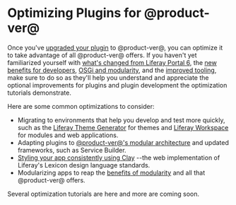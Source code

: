 # Optimizing Plugins for @product-ver@ [](id=optimizing-plugins-for-liferay-7)

Once you've [upgraded your plugin](/develop/tutorials/-/knowledge_base/7-0/upgrading-plugins-to-liferay-7)
to @product-ver@, you can optimize it to take advantage of all @product-ver@
offers. If you haven't yet familiarized yourself with
[what's changed from Liferay Portal 6](/develop/tutorials/-/knowledge_base/7-0/whats-changed-and-what-hasnt),
the
[new benefits for developers](/develop/tutorials/-/knowledge_base/7-0/benefits-of-liferay-7-for-liferay-6-developers),
[OSGi and modularity](/develop/tutorials/-/knowledge_base/7-0/osgi-and-modularity-for-liferay-6-developers),
and the
[improved tooling](/develop/tutorials/-/knowledge_base/7-0/improved-developer-tooling-liferay-workspace-maven-plugins-and-more),
make sure to do so as they'll help you understand and appreciate the optional
improvements for plugins and plugin development the optimization tutorials
demonstrate. 

Here are some common optimizations to consider:

-   Migrating to environments that help you develop and test
    more quickly, such as the
    [Liferay Theme Generator](/develop/tutorials/-/knowledge_base/7-0/migrating-a-6-2-theme-to-liferay-7)
    for themes and
    [Liferay Workspace](/develop/tutorials/-/knowledge_base/7-0/improved-developer-tooling-liferay-workspace-maven-plugins-and-more#from-the-plugins-sdk-to-liferay-workspace)
    for modules and web applications. 
-   Adapting plugins to [@product-ver@'s modular architecture](/develop/tutorials/-/knowledge_base/7-0/whats-changed-and-what-hasnt#embracing-a-modular-architecture)
    and updated frameworks, such as Service Builder.
-   [Styling your app consistently using Clay](/develop/tutorials/-/knowledge_base/7-0/applying-lexicon-styles-to-your-app)
    --the web implementation of Liferay's Lexicon design language standards.
-   Modularizing apps to reap the
    [benefits of modularity](/develop/tutorials/-/knowledge_base/7-0/osgi-and-modularity-for-liferay-6-developers#modules-as-an-improvement-over-traditional-plugins)
    and all that @product-ver@ offers. 

Several optimization tutorials are here and more are coming soon.
